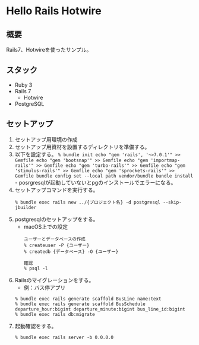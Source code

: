 # Hello Rails Hotwire

## 概要

Rails7、Hotwireを使ったサンプル。

## スタック

- Ruby 3
- Rails 7
  - Hotwire
- PostgreSQL

## セットアップ

1. セットアップ用環境の作成
  1. セットアップ用資材を設置するディレクトリを準備する。
  2. 以下を設定する。
    ```
    % bundle init
    echo "gem 'rails', '~>7.0.1'" >> Gemfile
    echo "gem 'bootsnap'" >> Gemfile
    echo "gem 'importmap-rails'" >> Gemfile
    echo "gem 'turbo-rails'" >> Gemfile
    echo "gem 'stimulus-rails'" >> Gemfile
    echo "gem 'sprockets-rails'" >> Gemfile
    bundle config set --local path vendor/bundle
    bundle install
    ```
    - posrgresqlが起動していないとpgのインストールでエラーになる。
2. セットアップコマンドを実行する。
   ```
   % bundle exec rails new ../{プロジェクト名} -d postgresql --skip-jbuilder
   ```
3. postgresqlのセットアップをする。
   - macOS上での設定
      ```
      ユーザーとデータベースの作成
      % createuser -P {ユーザー}
      % createdb {データベース} -O {ユーザー}

      確認
      % psql -l
      ```
4. Railsのマイグレーションをする。
   - 例：バス停アプリ
    ```
    % bundle exec rails generate scaffold BusLine name:text
    % bundle exec rails generate scaffold BusSchedule departure_hour:bigint departure_minute:bigint bus_line_id:bigint
    % bundle exec rails db:migrate
    ```
5. 起動確認をする。
    ```
    % bundle exec rails server -b 0.0.0.0
    ```
